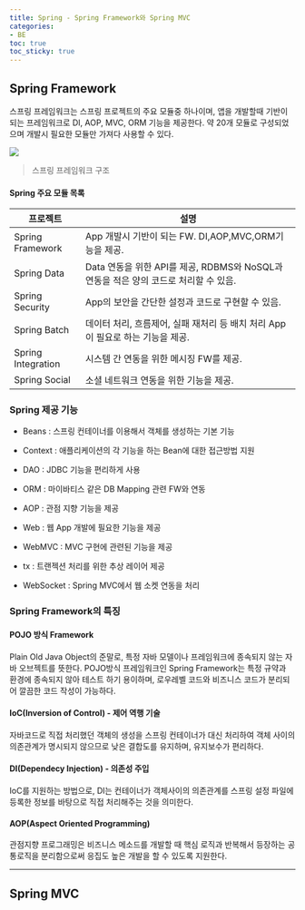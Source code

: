 ```yaml
---
title: Spring - Spring Framework와 Spring MVC
categories:
- BE
toc: true
toc_sticky: true
---
```


## Spring Framework

스프링 프레임워크는 스프링 프로젝트의 주요 모듈중 하나이며,
앱을 개발할때 기반이 되는 프레임워크로 DI, AOP, MVC, ORM 기능을 제공한다.
약 20개 모듈로 구성되었으며 개발시 필요한 모듈만 가져다 사용할 수 있다.

<img src="https://docs.spring.io/spring-framework/docs/4.3.29.RELEASE/spring-framework-reference/htmlsingle/images/spring-overview.png">

> 스프링 프레임워크 구조

#### Spring 주요 모듈 목록

|프로젝트|설명|
|---|---|
|Spring Framework|App 개발시 기반이 되는 FW. DI,AOP,MVC,ORM기능을 제공.|
|Spring Data|Data 연동을 위한 API를 제공, RDBMS와 NoSQL과 연동을 적은 양의 코드로 처리할 수 있음.|
|Spring Security|App의 보안을 간단한 설정과 코드로 구현할 수 있음.|
|Spring Batch|데이터 처리, 흐름제어, 실패 재처리 등 배치 처리 App이 필요로 하는 기능을 제공.|
|Spring Integration|시스템 간 연동을 위한 메시징 FW를 제공.|
|Spring Social|소셜 네트워크 연동을 위한 기능을 제공.|



### Spring 제공 기능

* Beans : 스프링 컨테이너를 이용해서 객체를 생성하는 기본 기능

* Context : 애플리케이션의 각 기능을 하는 Bean에 대한 접근방법 지원

* DAO : JDBC 기능을 편리하게 사용

* ORM : 마이바티스 같은 DB Mapping 관련 FW와 연동

* AOP : 관점 지향 기능을 제공

* Web : 웹 App 개발에 필요한 기능을 제공

* WebMVC : MVC 구현에 관련된 기능을 제공

* tx : 트랜젝션 처리를 위한 추상 레이어 제공

* WebSocket : Spring MVC에서 웹 소켓 연동을 처리


### Spring Framework의 특징

#### POJO 방식 Framework

 Plain Old Java Object의 준말로,
특정 자바 모델이나 프레임워크에 종속되지 않는 자바 오브젝트를 뜻한다.
POJO방식 프레임워크인 Spring Framework는 특정 규약과 환경에 종속되지 않아 테스트 하기 용이하며, 로우레벨 코드와 비즈니스 코드가 분리되어 깔끔한 코드 작성이 가능하다.


#### IoC(Inversion of Control) - 제어 역행 기술

자바코드로 직접 처리했던 객체의 생성을 스프링 컨테이너가 대신 처리하여 객체 사이의 의존관계가 명시되지 않으므로 낮은 결합도를 유지하며, 유지보수가 편리하다.

#### DI(Dependecy Injection) - 의존성 주입

IoC를 지원하는 방법으로, DI는 컨테이너가 객체사이의 의존관계를 스프링 설정 파일에 등록한 정보를 바탕으로 직접 처리해주는 것을 의미한다.


#### AOP(Aspect Oriented Programming) 

관점지향 프로그래밍은 비즈니스 메소드를 개발할 때 핵심 로직과 반복해서 등장하는 공통로직을 분리함으로써 응집도 높은 개발을 할 수 있도록 지원한다.


- - -

## Spring MVC

    